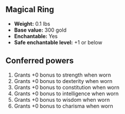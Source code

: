## Magical Ring
- **Weight:** 0.1 lbs
- **Base value:** 300 gold
- **Enchantable:** Yes
- **Safe enchantable level:** +1 or below
## Conferred powers
1. Grants +0 bonus to strength when worn
2. Grants +0 bonus to dexterity when worn
3. Grants +0 bonus to constitution when worn
4. Grants +0 bonus to intelligence when worn
5. Grants +0 bonus to wisdom when worn
6. Grants +0 bonus to charisma when worn
